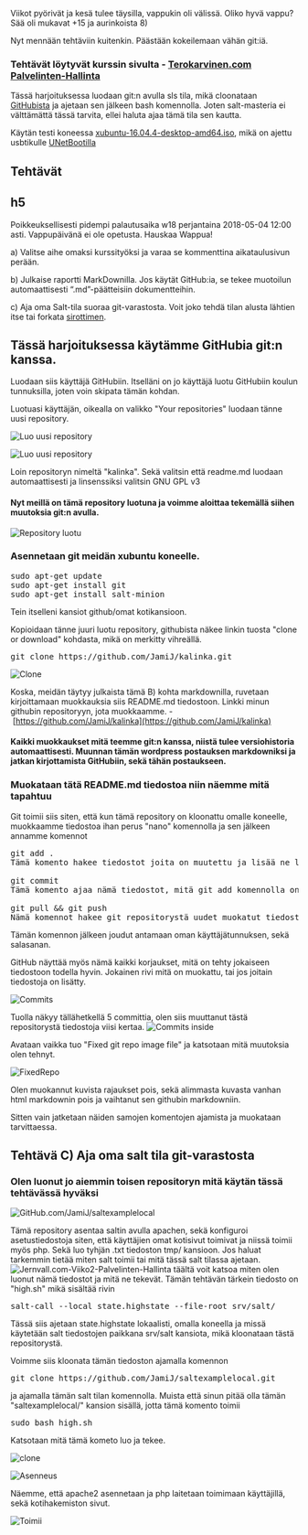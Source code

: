 Viikot pyörivät ja kesä tulee täysilla, vappukin oli välissä. Oliko hyvä vappu?
Sää oli mukavat +15 ja aurinkoista 8)

Nyt mennään tehtäviin kuitenkin. Päästään kokeilemaan vähän git:iä.


### Tehtävät löytyvät kurssin sivulta - [Terokarvinen.com Palvelinten-Hallinta](terokarvinen.com/2018/aikataulu-%e2%80%93-palvelinten-hallinta-ict4tn022-4-ti-5-ke-5-loppukevat-2018-5p)
Tässä harjoituksessa luodaan git:n avulla sls tila, mikä cloonataan [GitHubista](http://github.com) ja ajetaan sen jälkeen bash komennolla.
Joten salt-masteria ei välttämättä tässä tarvita, ellei haluta ajaa tämä tila sen kautta.


Käytän testi koneessa [xubuntu-16.04.4-desktop-amd64.iso](http://ftp.lysator.liu.se/ubuntu-dvd/xubuntu/releases/16.04/release/xubuntu-16.04.4-desktop-amd64.iso), mikä on ajettu usbtikulle [UNetBootilla](https://unetbootin.github.io/)


## Tehtävät
## h5
Poikkeuksellisesti pidempi palautusaika w18 perjantaina 2018-05-04 12:00 asti. Vappupäivänä ei ole opetusta. Hauskaa Wappua!

a) Valitse aihe omaksi kurssityöksi ja varaa se kommenttina aikataulusivun perään.

b) Julkaise raportti MarkDownilla. Jos käytät GitHub:ia, se tekee muotoilun automaattisesti “.md”-päätteisiin dokumentteihin.

c) Aja oma Salt-tila suoraa git-varastosta. Voit joko tehdä tilan alusta lähtien itse tai forkata [sirottimen](https://github.com/terokarvinen/sirotin).




## Tässä harjoituksessa käytämme GitHubia git:n kanssa.
Luodaan siis käyttäjä GitHubiin.
Itselläni on jo käyttäjä luotu GitHubiin koulun tunnuksilla, joten voin skipata tämän kohdan.

Luotuasi käyttäjän, oikealla on valikko "Your repositories" luodaan tänne uusi repository.

![Luo uusi repository](https://jernvall.com/wp-content/uploads/2018/05/CreateNewRepo.png)

![Luo uusi repository](https://jernvall.com/wp-content/uploads/2018/05/CreateRepository.png)

Loin repositoryn nimeltä "kalinka".
Sekä valitsin että readme.md luodaan automaattisesti ja linsenssiksi valitsin GNU GPL v3


#### Nyt meillä on tämä repository luotuna ja voimme aloittaa tekemällä siihen muutoksia git:n avulla.
![Repository luotu](https://jernvall.com/wp-content/uploads/2018/05/repoLuotu.png)


### Asennetaan git meidän xubuntu koneelle.</h3>
<pre class="prettyprint">sudo apt-get update
sudo apt-get install git
sudo apt-get install salt-minion</pre>
Tein itselleni kansiot github/omat kotikansioon.

Kopioidaan tänne juuri luotu repository, githubista näkee linkin tuosta "clone or download" kohdasta, mikä on merkitty vihreällä.

<pre class="prettyprint">git clone https://github.com/JamiJ/kalinka.git</pre>
![Clone](https://jernvall.com/wp-content/uploads/2018/05/Git-1.png)




Koska, meidän täytyy julkaista tämä B) kohta markdownilla, ruvetaan kirjoittamaan muokkauksia siis README.md tiedostoon.
Linkki minun githubin repositoryyn, jota muokkaamme. - [https://github.com/JamiJ/kalinka](https://github.com/JamiJ/kalinka)

#### Kaikki muokkaukset mitä teemme git:n kanssa, niistä tulee versiohistoria automaattisesti. Muunnan tämän wordpress postauksen markdowniksi ja jatkan kirjottamista GitHubiin, sekä tähän postaukseen.

### Muokataan tätä README.md tiedostoa niin näemme mitä tapahtuu

Git toimii siis siten, että kun tämä repository on kloonattu omalle koneelle, muokkaamme tiedostoa ihan perus "nano" komennolla ja sen jälkeen annamme komennot
<pre class="prettyprint">git add .
Tämä komento hakee tiedostot joita on muutettu ja lisää ne listalle mitä lähetetään eteenpäin git:llä

git commit
Tämä komento ajaa nämä tiedostot, mitä git add komennolla on muokattu uudeksi versioksi

git pull &amp;&amp; git push
Nämä komennot hakee git repositorystä uudet muokatut tiedostot, jos niitä on muokannut joku toinen henkilö ja puskee nämä meidän muutokset git repositoryyn</pre>
Tämän komennon jälkeen joudut antamaan oman käyttäjätunnuksen, sekä salasanan.

GitHub näyttää myös nämä kaikki korjaukset, mitä on tehty jokaiseen tiedostoon todella hyvin. Jokainen rivi mitä on muokattu, tai jos joitain tiedostoja on lisätty.

![Commits](https://jernvall.com/wp-content/uploads/2018/05/commits.png)

Tuolla näkyy tällähetkellä 5 committia, olen siis muuttanut tästä repositorystä tiedostoja viisi kertaa.
![Commits inside](https://jernvall.com/wp-content/uploads/2018/05/commits-inside.png)

Avataan vaikka tuo "Fixed git repo image file" ja katsotaan mitä muutoksia olen tehnyt.

![FixedRepo](https://jernvall.com/wp-content/uploads/2018/05/fixed-repo.png)

Olen muokannut kuvista rajaukset pois, sekä alimmasta kuvasta vanhan html markdownin pois ja vaihtanut sen githubin markdowniin.

Sitten vain jatketaan näiden samojen komentojen ajamista ja muokataan tarvittaessa.

## Tehtävä C) Aja oma salt tila git-varastosta
### Olen luonut jo aiemmin toisen repositoryn mitä käytän tässä tehtävässä hyväksi
![GitHub.com/JamiJ/saltexamplelocal](https://github.com/JamiJ/saltexamplelocal)

Tämä repository asentaa saltin avulla apachen, sekä konfiguroi asetustiedostoja siten, että käyttäjien omat kotisivut toimivat ja niissä toimii myös php. Sekä luo tyhjän .txt tiedoston tmp/ kansioon.
Jos haluat tarkemmin tietää miten salt toimii tai mitä tässä salt tilassa ajetaan. ![Jernvall.com-Viiko2-Palvelinten-Hallinta](https://jernvall.com/2018/04/05/viikko-2-palvelinten-hallinta/) täältä voit katsoa miten olen luonut nämä tiedostot ja mitä ne tekevät.
Tämän tehtävän tärkein tiedosto on "high.sh" mikä sisältää rivin
<pre class="prettyprint">salt-call --local state.highstate --file-root srv/salt/</pre>
Tässä siis ajetaan state.highstate lokaalisti, omalla koneella ja missä käytetään salt tiedostojen paikkana srv/salt kansiota, mikä kloonataan tästä repositorystä.

Voimme siis kloonata tämän tiedoston ajamalla komennon
<pre class="prettyprint">git clone https://github.com/JamiJ/saltexamplelocal.git</pre>
ja ajamalla tämän salt tilan komennolla. Muista että sinun pitää olla tämän "saltexamplelocal/" kansion sisällä, jotta tämä komento toimii
<pre class="prettyprint">sudo bash high.sh</pre>
Katsotaan mitä tämä kometo luo ja tekee.

![clone](https://jernvall.com/wp-content/uploads/2018/05/clone-1.png)

![Asenneus](https://jernvall.com/wp-content/uploads/2018/05/asennus-1.png)

Näemme, että apache2 asennetaan ja php laitetaan toimimaan käyttäjillä, sekä kotihakemiston sivut.

![Toimii](https://jernvall.com/wp-content/uploads/2018/04/2-1.png)